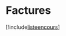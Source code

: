 # Factures

[!include[listeencours](factures.listeencours.autogen.md)]

















































































































































